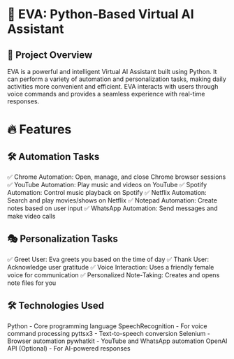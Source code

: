 # 🤖 EVA: Python-Based Virtual AI Assistant
## 📌 Project Overview
EVA is a powerful and intelligent Virtual AI Assistant built using Python. It can perform a variety of automation and personalization tasks, making daily activities more convenient and efficient. EVA interacts with users through voice commands and provides a seamless experience with real-time responses.

# 🔥 Features
## 🛠️ Automation Tasks
✅ Chrome Automation: Open, manage, and close Chrome browser sessions
✅ YouTube Automation: Play music and videos on YouTube
✅ Spotify Automation: Control music playback on Spotify
✅ Netflix Automation: Search and play movies/shows on Netflix
✅ Notepad Automation: Create notes based on user input
✅ WhatsApp Automation: Send messages and make video calls

## 🎭 Personalization Tasks
✅ Greet User: Eva greets you based on the time of day
✅ Thank User: Acknowledge user gratitude
✅ Voice Interaction: Uses a friendly female voice for communication
✅ Personalized Note-Taking: Creates and opens note files for you

## 🛠️ Technologies Used
Python - Core programming language
SpeechRecognition - For voice command processing
pyttsx3 - Text-to-speech conversion
Selenium - Browser automation
pywhatkit - YouTube and WhatsApp automation
OpenAI API (Optional) - For AI-powered responses
